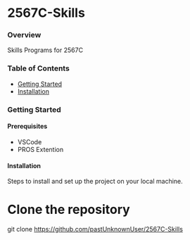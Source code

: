 # 2567C-Skills

### Overview
Skills Programs for 2567C

### Table of Contents
- [Getting Started](#getting-started)
- [Installation](#installation)

### Getting Started

#### Prerequisites
- VSCode 
- PROS Extention
  
#### Installation
Steps to install and set up the project on your local machine.

# Clone the repository
git clone https://github.com/pastUnknownUser/2567C-Skills

